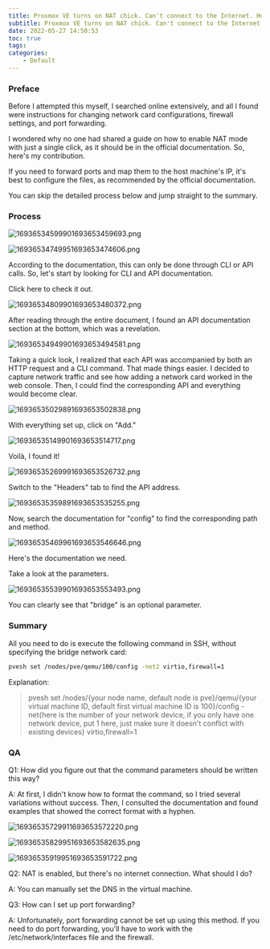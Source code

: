 ```yaml
---
title: Proxmox VE turns on NAT chick. Can't connect to the Internet. How to turn on NAT mode?
subtitle: Proxmox VE turns on NAT chick. Can't connect to the Internet. How to turn on NAT mode?
date: 2022-05-27 14:50:53
toc: true
tags: 
categories: 
    - Default
---
```


### Preface

Before I attempted this myself, I searched online extensively, and all I found were instructions for changing network card configurations, firewall settings, and port forwarding.

I wondered why no one had shared a guide on how to enable NAT mode with just a single click, as it should be in the official documentation. So, here's my contribution.

If you need to forward ports and map them to the host machine's IP, it's best to configure the files, as recommended by the official documentation.

You can skip the detailed process below and jump straight to the summary.

### Process

![16936534599901693653459693.png](https://raw.githubusercontent.com/james-curtis/james-curtis.github.io/static/images/16936534599901693653459693.png)

![16936534749951693653474606.png](https://raw.githubusercontent.com/james-curtis/james-curtis.github.io/static/images/16936534749951693653474606.png)

According to the documentation, this can only be done through CLI or API calls. So, let's start by looking for CLI and API documentation.

Click here to check it out.

![16936534809901693653480372.png](https://raw.githubusercontent.com/james-curtis/james-curtis.github.io/static/images/16936534809901693653480372.png)

After reading through the entire document, I found an API documentation section at the bottom, which was a revelation.

![16936534949901693653494581.png](https://raw.githubusercontent.com/james-curtis/james-curtis.github.io/static/images/16936534949901693653494581.png)

Taking a quick look, I realized that each API was accompanied by both an HTTP request and a CLI command. That made things easier. I decided to capture network traffic and see how adding a network card worked in the web console. Then, I could find the corresponding API and everything would become clear.

![16936535029891693653502838.png](https://raw.githubusercontent.com/james-curtis/james-curtis.github.io/static/images/16936535029891693653502838.png)

With everything set up, click on "Add."

![16936535149901693653514717.png](https://raw.githubusercontent.com/james-curtis/james-curtis.github.io/static/images/16936535149901693653514717.png)

Voilà, I found it!

![16936535269991693653526732.png](https://raw.githubusercontent.com/james-curtis/james-curtis.github.io/static/images/16936535269991693653526732.png)

Switch to the "Headers" tab to find the API address.

![16936535359891693653535255.png](https://raw.githubusercontent.com/james-curtis/james-curtis.github.io/static/images/16936535359891693653535255.png)

Now, search the documentation for "config" to find the corresponding path and method.

![16936535469961693653546646.png](https://raw.githubusercontent.com/james-curtis/james-curtis.github.io/static/images/16936535469961693653546646.png)

Here's the documentation we need.

Take a look at the parameters.

![16936535539901693653553493.png](https://raw.githubusercontent.com/james-curtis/james-curtis.github.io/static/images/16936535539901693653553493.png)

You can clearly see that "bridge" is an optional parameter.

### Summary

All you need to do is execute the following command in SSH, without specifying the bridge network card:

```bash
pvesh set /nodes/pve/qemu/100/config -net2 virtio,firewall=1
```

Explanation:

> pvesh set /nodes/{your node name, default node is pve}/qemu/{your virtual machine ID, default first virtual machine ID is 100}/config -net{here is the number of your network device, if you only have one network device, put 1 here, just make sure it doesn't conflict with existing devices} virtio,firewall=1

### QA

Q1: How did you figure out that the command parameters should be written this way?

A: At first, I didn't know how to format the command, so I tried several variations without success. Then, I consulted the documentation and found examples that showed the correct format with a hyphen.

![16936535729911693653572220.png](https://raw.githubusercontent.com/james-curtis/james-curtis.github.io/static/images/16936535729911693653572220.png)

![16936535829951693653582635.png](https://raw.githubusercontent.com/james-curtis/james-curtis.github.io/static/images/16936535829951693653582635.png)

![16936535919951693653591722.png](https://raw.githubusercontent.com/james-curtis/james-curtis.github.io/static/images/16936535919951693653591722.png)

Q2: NAT is enabled, but there's no internet connection. What should I do?

A: You can manually set the DNS in the virtual machine.

Q3: How can I set up port forwarding?

A: Unfortunately, port forwarding cannot be set up using this method. If you need to do port forwarding, you'll have to work with the /etc/network/interfaces file and the firewall.